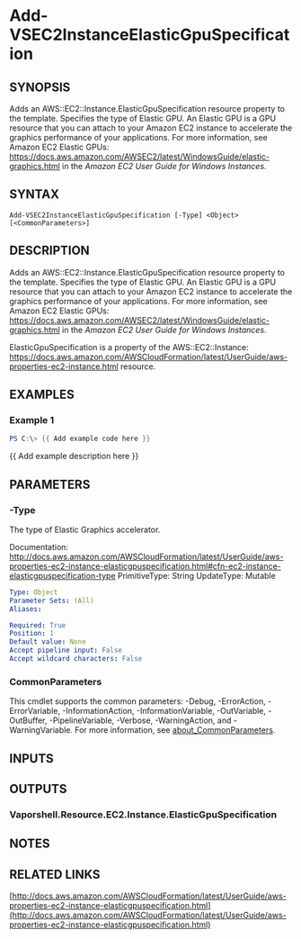 # Add-VSEC2InstanceElasticGpuSpecification

## SYNOPSIS
Adds an AWS::EC2::Instance.ElasticGpuSpecification resource property to the template.
Specifies the type of Elastic GPU.
An Elastic GPU is a GPU resource that you can attach to your Amazon EC2 instance to accelerate the graphics performance of your applications.
For more information, see  Amazon EC2 Elastic GPUs: https://docs.aws.amazon.com/AWSEC2/latest/WindowsGuide/elastic-graphics.html in the *Amazon EC2 User Guide for Windows Instances*.

## SYNTAX

```
Add-VSEC2InstanceElasticGpuSpecification [-Type] <Object> [<CommonParameters>]
```

## DESCRIPTION
Adds an AWS::EC2::Instance.ElasticGpuSpecification resource property to the template.
Specifies the type of Elastic GPU.
An Elastic GPU is a GPU resource that you can attach to your Amazon EC2 instance to accelerate the graphics performance of your applications.
For more information, see  Amazon EC2 Elastic GPUs: https://docs.aws.amazon.com/AWSEC2/latest/WindowsGuide/elastic-graphics.html in the *Amazon EC2 User Guide for Windows Instances*.

ElasticGpuSpecification is a property of the AWS::EC2::Instance: https://docs.aws.amazon.com/AWSCloudFormation/latest/UserGuide/aws-properties-ec2-instance.html resource.

## EXAMPLES

### Example 1
```powershell
PS C:\> {{ Add example code here }}
```

{{ Add example description here }}

## PARAMETERS

### -Type
The type of Elastic Graphics accelerator.

Documentation: http://docs.aws.amazon.com/AWSCloudFormation/latest/UserGuide/aws-properties-ec2-instance-elasticgpuspecification.html#cfn-ec2-instance-elasticgpuspecification-type
PrimitiveType: String
UpdateType: Mutable

```yaml
Type: Object
Parameter Sets: (All)
Aliases:

Required: True
Position: 1
Default value: None
Accept pipeline input: False
Accept wildcard characters: False
```

### CommonParameters
This cmdlet supports the common parameters: -Debug, -ErrorAction, -ErrorVariable, -InformationAction, -InformationVariable, -OutVariable, -OutBuffer, -PipelineVariable, -Verbose, -WarningAction, and -WarningVariable. For more information, see [about_CommonParameters](http://go.microsoft.com/fwlink/?LinkID=113216).

## INPUTS

## OUTPUTS

### Vaporshell.Resource.EC2.Instance.ElasticGpuSpecification
## NOTES

## RELATED LINKS

[http://docs.aws.amazon.com/AWSCloudFormation/latest/UserGuide/aws-properties-ec2-instance-elasticgpuspecification.html](http://docs.aws.amazon.com/AWSCloudFormation/latest/UserGuide/aws-properties-ec2-instance-elasticgpuspecification.html)


